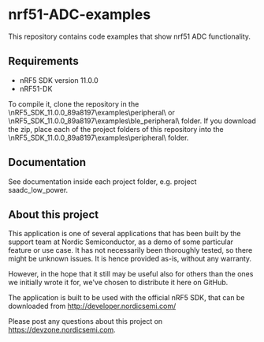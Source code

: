 nrf51-ADC-examples
==================

 This repository contains code examples that show nrf51 ADC functionality.
 
Requirements
------------
- nRF5 SDK version 11.0.0
- nRF51-DK

To compile it, clone the repository in the \nRF5_SDK_11.0.0_89a8197\examples\peripheral\ or \nRF5_SDK_11.0.0_89a8197\examples\ble_peripheral\ folder.  If you download the zip, place each of the project folders of this repository into the \nRF5_SDK_11.0.0_89a8197\examples\peripheral\ folder.

Documentation
-----------------
See documentation inside each project folder, e.g. project saadc_low_power.

About this project
------------------
This application is one of several applications that has been built by the support team at Nordic Semiconductor, as a demo of some particular feature or use case. It has not necessarily been thoroughly tested, so there might be unknown issues. It is hence provided as-is, without any warranty. 

However, in the hope that it still may be useful also for others than the ones we initially wrote it for, we've chosen to distribute it here on GitHub. 

The application is built to be used with the official nRF5 SDK, that can be downloaded from http://developer.nordicsemi.com/

Please post any questions about this project on https://devzone.nordicsemi.com.
